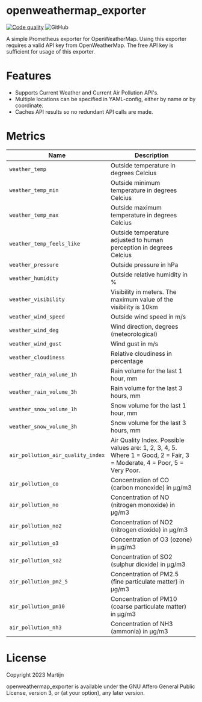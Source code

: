 # openweathermap_exporter
[![Code quality](https://github.com/m-rtijn/argostime/actions/workflows/code_quality.yml/badge.svg?branch=master)](https://github.com/m-rtijn/argostime/actions/workflows/code_quality.yml) ![GitHub](https://img.shields.io/github/license/m-rtijn/argostime)

A simple Prometheus exporter for OpenWeatherMap. Using this exporter requires a valid API key from OpenWeatherMap. The free API key is sufficient for usage of this exporter.

# Features

* Supports Current Weather and Current Air Pollution API's.
* Multiple locations can be specified in YAML-config, either by name or by coordinate.
* Caches API results so no redundant API calls are made.

# Metrics

| Name | Description |
|---|---|
| `weather_temp` | Outside temperature in degrees Celcius |
| `weather_temp_min` | Outside minimum temperature in degrees Celcius |
| `weather_temp_max` | Outside maximum temperature in degrees Celcius |
| `weather_temp_feels_like` | Outside temperature adjusted to human perception in degrees Celcius |
| `weather_pressure` | Outside pressure in hPa |
| `weather_humidity` | Outside relative humidity in % |
| `weather_visibility` | Visibility in meters. The maximum value of the visibility is 10km |
| `weather_wind_speed` | Outside wind speed in m/s |
| `weather_wind_deg` | Wind direction, degrees (meteorological) |
| `weather_wind_gust` | Wind gust in m/s |
| `weather_cloudiness` | Relative cloudiness in percentage |
| `weather_rain_volume_1h` | Rain volume for the last 1 hour, mm |
| `weather_rain_volume_3h` | Rain volume for the last 3 hours, mm |
| `weather_snow_volume_1h` | Snow volume for the last 1 hour, mm |
| `weather_snow_volume_3h` | Snow volume for the last 3 hours, mm |
| `air_pollution_air_quality_index` | Air Quality Index. Possible values are: 1, 2, 3, 4, 5. Where 1 = Good, 2 = Fair, 3 = Moderate, 4 = Poor, 5 = Very Poor. |
| `air_pollution_co` | Concentration of CO (carbon monoxide) in μg/m3 |
| `air_pollution_no` | Concentration of NO (nitrogen monoxide) in μg/m3 |
| `air_pollution_no2` | Concentration of NO2 (nitrogen dioxide) in μg/m3 |
| `air_pollution_o3` | Concentration of O3 (ozone) in μg/m3 |
| `air_pollution_so2` | Concentration of SO2 (sulphur dioxide) in μg/m3 |
| `air_pollution_pm2_5` | Concentration of PM2.5 (fine particulate matter) in μg/m3 |
| `air_pollution_pm10` | Concentration of PM10 (coarse particulate matter) in μg/m3 |
| `air_pollution_nh3` | Concentration of NH3 (ammonia) in μg/m3 |

# License

Copyright 2023 Martijn

openweathermap_exporter is available under the GNU Affero General Public License, version 3, or (at
your option), any later version.